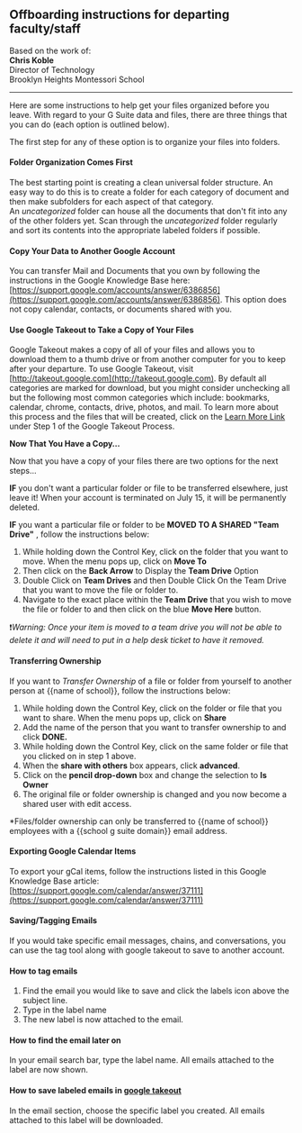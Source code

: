 ## Offboarding instructions for departing faculty/staff 

Based on the work of:  
**Chris Koble**  
Director of Technology     
Brooklyn Heights Montessori School  

---

Here are some instructions to help get your files organized before you leave. With regard to your G Suite data and files, there are three things that you can do (each option is outlined below).  

The first step for any of these option is to organize your files into folders.

#### Folder Organization Comes First 
The best starting point is creating a clean universal folder structure. An easy way to do this is to create a folder for each category of document and then make subfolders for each aspect of that category.  
An *uncategorized* folder can house all the documents that don't fit into any of the other folders yet. Scan through the *uncategorized* folder regularly and sort its contents into the appropriate labeled folders if possible.

#### Copy Your Data to Another Google Account 
You can transfer Mail and Documents that you own by following the instructions in the Google Knowledge Base here: [https://support.google.com/accounts/answer/6386856](https://support.google.com/accounts/answer/6386856). This option does not copy calendar, contacts, or documents shared with you.

#### Use Google Takeout to Take a Copy of Your Files  
Google Takeout makes a copy of all of your files and allows you to download them to a thumb drive or from another computer for you to keep after your departure. To use Google Takeout, visit [http://takeout.google.com](http://takeout.google.com). By default all categories are marked for download, but you might consider unchecking all but the following most common categories which include: bookmarks, calendar, chrome, contacts, drive, photos, and mail.  To learn more about this process and the files that will be created, click on the [Learn More Link](https://support.google.com/accounts/answer/3024190?hl=en) under Step 1 of the Google Takeout Process.

**Now That You Have a Copy…**

Now that you have a copy of your files there are two options for the next steps…

**IF** you don't want a particular folder or file to be transferred elsewhere, just leave it! When your account is terminated on July 15, it will be permanently deleted.

**IF** you want a particular file or folder to be **MOVED TO A SHARED "Team Drive"** , follow the instructions below:

1. While holding down the Control Key, click on the folder that you want to move. When the menu pops up, click on **Move To**
2. Then click on the **Back Arrow** to Display the **Team Drive** Option
3. Double Click on **Team Drives** and then Double Click On the Team Drive that you want to move the file or folder to.
3. Navigate to the exact place within the **Team Drive** that you wish to move the file or folder to and then click on the blue **Move Here** button.  

❗_Warning: Once your item is moved to a team drive you will not be able to delete it and will need to put in a help desk ticket to have it removed._

#### Transferring Ownership
If you want to *Transfer Ownership* of a file or folder from yourself to another person at {{name of school}}, follow the instructions below:

1. While holding down the Control Key, click on the folder or file that you want to share. When the menu pops up, click on **Share**
2. Add the name of the person that you want to transfer ownership to and click **DONE.**
3. While holding down the Control Key, click on the same folder or file that you clicked on in step 1 above.
4. When the **share with others** box appears, click **advanced**.
5. Click on the **pencil drop-down** box and change the selection to **Is Owner**
6. The original file or folder ownership is changed and you now become a shared user with edit access.

\*Files/folder ownership can only be transferred to {{name of school}} employees with a {{school g suite domain}} email address.

#### Exporting Google Calendar Items 
To export your gCal items, follow the instructions listed in this Google Knowledge Base article: [https://support.google.com/calendar/answer/37111](https://support.google.com/calendar/answer/37111)

#### Saving/Tagging Emails  
If you would take specific email messages, chains, and conversations, you can use the tag tool along with google takeout to save to another account.

#### How to tag emails 
  1. Find the email you would like to save and click the labels icon above the subject line.
  2. Type in the label name
  3. The new label is now attached to the email.

#### How to find the email later on  
In your email search bar, type the label name. All emails attached to the label are now shown.

#### How to save labeled emails in [google takeout](https://takeout.google.com/settings/takeout)  
In the email section, choose the specific label you created. All emails attached to this label will be downloaded.
